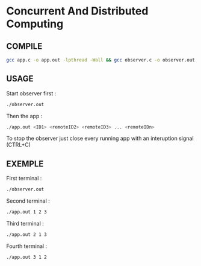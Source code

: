 # Concurrent And Distributed Computing

## COMPILE

```bash
gcc app.c -o app.out -lpthread -Wall && gcc observer.c -o observer.out -Wall
```

## USAGE

Start observer first :
```bash
./observer.out
```
Then the app :
```bash
./app.out <ID1> <remoteID2> <remoteID3> ... <remoteIDn>
```

To stop the observer just close every running app with an interuption signal (CTRL+C)

## EXEMPLE

First terminal : 
```bash
./observer.out
```

Second terminal : 
```bash
./app.out 1 2 3
```

Third terminal : 
```bash
./app.out 2 1 3
```

Fourth terminal : 
```bash
./app.out 3 1 2
```
